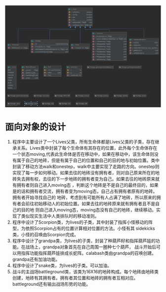 ![uml picture](H3P1.png)

# 面向对象的设计
1. 程序中主要设计了一个Lives父类，所有生命体都是Lives父类的子类，存在继承关系。Lives类中封装了每个生命体有其存在的位置，此外每个生命体存在一个状态moving,代表此生命体是否在移动中，如果在移动中，该生命体则没有属于自己的地砖，但是有属于自己的位置和自己的目的地与初始位置。类中封装了移动方法walk和onestep，walk中主要实现了走路的方向。onestep则实现了每一步如何移动。如果去往的地砖没有拥有者，则对自己原来所在的地砖失去拥有权，去往的下一步地砖的拥有者变为自己。如果去往的地砖原来就有拥有者则自己进入moving态
，判断这个地砖是不是自己的最终目的，如果是的话和拥有者交流，拥有者变为moving态，自己占有拥有者原有的地砖。拥有者开始寻找自己的
地砖，考虑到有可能所有人占满了地砖，所以原来的拥有者会前往初始移动人的初始位置。如果去往的地砖原来就有拥有者且不是自己的目的地
则自己进入moving态，moving态没有自己的地砖，继续移动。实现了类似现实生活中人类排队时的移动准则。
2. 程序中设计了Scorpion类，为lives的子类，其中封装了指挥小怪移动的阵型，为依照Scorpion占有的位置计算相对位置的方法。小怪有其
sidekicks类，小怪的召唤由Scorpion完成。
3. 程序中设计了grandpa类，为lives的子类，封装了种葫芦籽和指挥葫芦娃的功能。在战场上，grandpa对象首先在自己周围一圈种七个葫芦，
战斗开始后可以用指挥功能指挥葫芦娃排成长蛇阵。calabash类由grandpa的召唤创建。grandpa还有加油功能。
4. 程序中设计了snake类，为lives的子类。可以加油。
5. 战斗的主战场battleground类，该类为16X16的地砖构成。每个地砖由地砖类创建，地砖有其拥有者。拥有者其位置和地砖的拥有者互相对应。
battleground还有输出战场形势的功能。